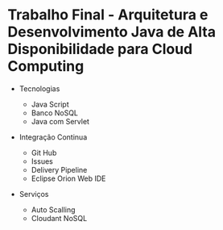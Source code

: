 # Trabalho Final - Arquitetura e Desenvolvimento Java de Alta Disponibilidade para Cloud Computing

- Tecnologias
  - Java Script
  - Banco NoSQL
  - Java com Servlet
    
- Integração Continua
  - Git Hub
  - Issues
  - Delivery Pipeline
  - Eclipse Orion Web IDE

- Serviços 
  - Auto Scalling
  - Cloudant NoSQL
  
